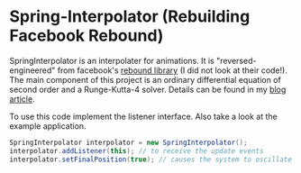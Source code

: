 # Spring-Interpolator (Rebuilding Facebook Rebound)

SpringInterpolator is an interpolater for animations. It is "reversed-engineered" from facebook's [rebound library](https://github.com/facebook/rebound) (I did not look at their code!). The main component of this project is an ordinary differential equation of second order and a Runge-Kutta-4 solver. Details can be found in my [blog article](https://osanj.github.io/post/spring-dynamics-interpolation/).

To use this code implement the listener interface. Also take a look at the example application.

```java
SpringInterpolator interpolator = new SpringInterpolator();
interpolator.addListener(this); // to receive the update events
interpolator.setFinalPosition(true); // causes the system to oscillate
```
